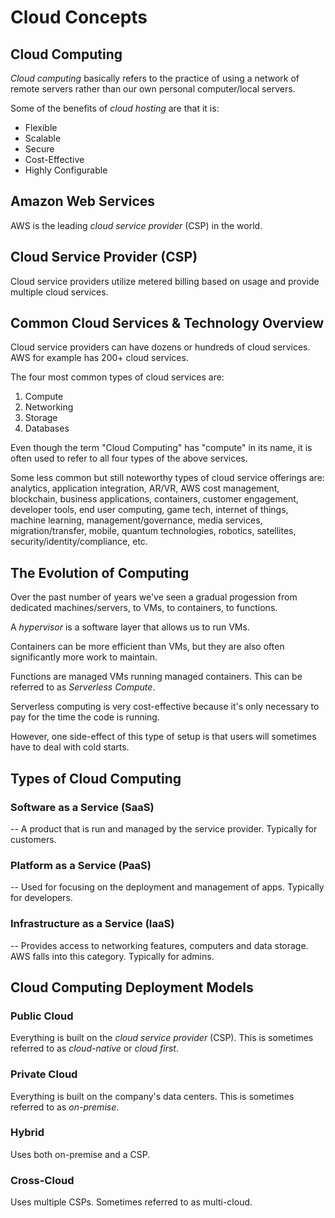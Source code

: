 # Cloud Concepts

## Cloud Computing

_Cloud computing_ basically refers to the practice of using a network of remote servers rather than our own personal computer/local servers.

Some of the benefits of _cloud hosting_ are that it is:

- Flexible
- Scalable
- Secure
- Cost-Effective
- Highly Configurable

## Amazon Web Services

AWS is the leading _cloud service provider_ (CSP) in the world.

## Cloud Service Provider (CSP)

Cloud service providers utilize metered billing based on usage and provide multiple cloud services.

## Common Cloud Services & Technology Overview

Cloud service providers can have dozens or hundreds of cloud services. AWS for example has 200+ cloud services.

The four most common types of cloud services are:

1. Compute
1. Networking
1. Storage
1. Databases

Even though the term "Cloud Computing" has "compute" in its name, it is often used to refer to all four types of the above services.

Some less common but still noteworthy types of cloud service offerings are: analytics, application integration, AR/VR, AWS cost management, blockchain, business applications, containers, customer engagement, developer tools, end user computing, game tech, internet of things, machine learning, management/governance, media services, migration/transfer, mobile, quantum technologies, robotics, satellites, security/identity/compliance, etc.

## The Evolution of Computing

Over the past number of years we've seen a gradual progession from dedicated machines/servers, to VMs, to containers, to functions.

A _hypervisor_ is a software layer that allows us to run VMs.

Containers can be more efficient than VMs, but they are also often significantly more work to maintain.

Functions are managed VMs running managed containers. This can be referred to as _Serverless Compute_.

Serverless computing is very cost-effective because it's only necessary to pay for the time the code is running.

However, one side-effect of this type of setup is that users will sometimes have to deal with cold starts.

## Types of Cloud Computing

### Software as a Service (SaaS)

-- A product that is run and managed by the service provider. Typically for customers.

### Platform as a Service (PaaS)

-- Used for focusing on the deployment and management of apps. Typically for developers.

### Infrastructure as a Service (IaaS)

-- Provides access to networking features, computers and data storage. AWS falls into this category. Typically for admins.

## Cloud Computing Deployment Models

### Public Cloud

Everything is built on the _cloud service provider_ (CSP). This is sometimes referred to as _cloud-native_ or _cloud first_.

### Private Cloud

Everything is built on the company's data centers. This is sometimes referred to as _on-premise_.

### Hybrid

Uses both on-premise and a CSP.

### Cross-Cloud

Uses multiple CSPs. Sometimes referred to as multi-cloud.
